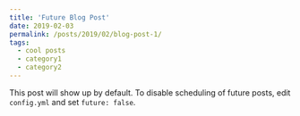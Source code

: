 ```yaml
---
title: 'Future Blog Post'
date: 2019-02-03
permalink: /posts/2019/02/blog-post-1/
tags:
  - cool posts
  - category1
  - category2
---
```


This post will show up by default. To disable scheduling of future posts, edit `config.yml` and set `future: false`. 
